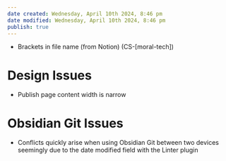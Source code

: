 ```yaml
---
date created: Wednesday, April 10th 2024, 8:46 pm
date modified: Wednesday, April 10th 2024, 8:46 pm
publish: true
---
```


- Brackets in file name (from Notion) (CS-\[moral-tech\])
# Design Issues
- Publish page content width is narrow
# Obsidian Git Issues
- Conflicts quickly arise when using Obsidian Git between two devices seemingly due to the date modified field with the Linter plugin